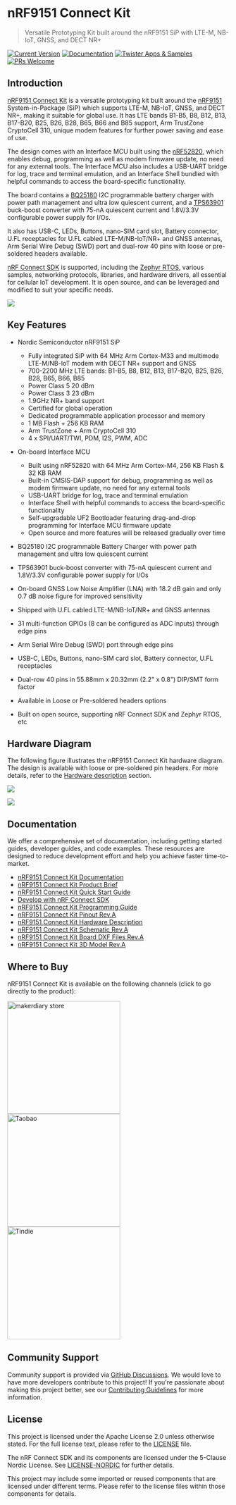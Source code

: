 # nRF9151 Connect Kit

> Versatile Prototyping Kit built around the nRF9151 SiP with LTE-M, NB-IoT, GNSS, and DECT NR+

[![Current Version](https://img.shields.io/github/tag/makerdiary/nrf9151-connectkit.svg)](https://github.com/makerdiary/nrf9151-connectkit/tags)
[![Documentation](https://github.com/makerdiary/nrf9151-connectkit/actions/workflows/documentation.yml/badge.svg?branch=main)](https://wiki.makerdiary.com/nrf9151-connectkit)
[![Twister Apps & Samples](https://github.com/makerdiary/nrf9151-connectkit/actions/workflows/twister-apps-samples.yml/badge.svg?branch=main)](https://wiki.makerdiary.com/nrf9151-connectkit/guides/ncs/)
[![PRs Welcome](https://img.shields.io/badge/Contributing-appreciated-brightgreen.svg?color=informational)](https://wiki.makerdiary.com/nrf9151-connectkit/contributing/)

## Introduction

[nRF9151 Connect Kit][nrf9151-connectkit] is a versatile prototyping kit built around the [nRF9151][nrf9151] System-in-Package (SiP) which supports LTE-M, NB-IoT, GNSS, and DECT NR+, making it suitable for global use. It has LTE bands B1-B5, B8, B12, B13, B17-B20, B25, B26, B28, B65, B66 and B85 support, Arm TrustZone CryptoCell 310, unique modem features for further power saving and ease of use.

The design comes with an Interface MCU built using the [nRF52820][nrf52820], which enables debug, programming as well as modem firmware update, no need for any external tools. The Interface MCU also includes a USB-UART bridge for log, trace and terminal emulation, and an Interface Shell bundled with helpful commands to access the board-specific functionality.

The board contains a [BQ25180][bq25180] I2C programmable battery charger with power path management and ultra low quiescent current, and a [TPS63901][tps63901] buck-boost converter with 75-nA quiescent current and 1.8V/3.3V configurable power supply for I/Os.

It also has USB-C, LEDs, Buttons, nano-SIM card slot, Battery connector, U.FL receptacles for U.FL cabled LTE-M/NB-IoT/NR+ and GNSS antennas, Arm Serial Wire Debug (SWD) port and dual-row 40 pins with loose or pre-soldered headers available.

[nRF Connect SDK][ncs] is supported, including the [Zephyr RTOS][zephyr], various samples, networking protocols, libraries, and hardware drivers, all essential for cellular IoT development. It is open source, and can be leveraged and modified to suit your specific needs.

[![](./docs/assets/images/nrf9151_connectkit_prod_hero_reva.png)][nrf9151-connectkit]

## Key Features

* Nordic Semiconductor nRF9151 SiP

	- Fully integrated SiP with 64 MHz Arm Cortex-M33 and multimode LTE-M/NB-IoT modem with
	  DECT NR+ support and GNSS
	- 700-2200 MHz LTE bands: B1-B5, B8, B12, B13, B17-B20, B25, B26, B28, B65, B66, B85
	- Power Class 5 20 dBm
	- Power Class 3 23 dBm
	- 1.9GHz NR+ band support
	- Certified for global operation
	- Dedicated programmable application processor and memory
	- 1 MB Flash + 256 KB RAM
	- Arm TrustZone + Arm CryptoCell 310
	- 4 x SPI/UART/TWI, PDM, I2S, PWM, ADC

* On-board Interface MCU

	- Built using nRF52820 with 64 MHz Arm Cortex-M4, 256 KB Flash & 32 KB RAM
	- Built-in CMSIS-DAP support for debug, programming as well as modem firmware update,
	  no need for any external tools
	- USB-UART bridge for log, trace and terminal emulation
	- Interface Shell with helpful commands to access the board-specific functionality
	- Self-upgradable UF2 Bootloader featuring drag-and-drop programming for Interface MCU firmware update
	- Open source and more features will be released gradually over time

* BQ25180 I2C programmable Battery Charger with power path management and ultra low quiescent current 
* TPS63901 buck-boost converter with 75-nA quiescent current and 1.8V/3.3V configurable power supply for I/Os
* On-board GNSS Low Noise Amplifier (LNA) with 18.2 dB gain and only 0.7 dB noise figure for improved sensitivity
* Shipped with U.FL cabled LTE-M/NB-IoT/NR+ and GNSS antennas
* 31 multi-function GPIOs (8 can be configured as ADC inputs) through edge pins
* Arm Serial Wire Debug (SWD) port through edge pins
* USB-C, LEDs, Buttons, nano-SIM card slot, Battery connector, U.FL receptacles
* Dual-row 40 pins in 55.88mm x 20.32mm (2.2" x 0.8") DIP/SMT form factor
* Available in Loose or Pre-soldered headers options
* Built on open source, supporting nRF Connect SDK and Zephyr RTOS, etc

## Hardware Diagram

The following figure illustrates the nRF9151 Connect Kit hardware diagram. The design is available with loose or pre-soldered pin headers. For more details, refer to the [Hardware description][hw-desc] section.

[![](./docs/assets/images/nrf9151_connectkit_hw_diagram_front.png)][pinout-pdf]

[![](./docs/assets/images/nrf9151_connectkit_hw_diagram_back.png)][pinout-pdf]

## Documentation

We offer a comprehensive set of documentation, including getting started guides, developer guides, and code examples. These resources are designed to reduce development effort and help you achieve faster time-to-market.

* [nRF9151 Connect Kit Documentation][wiki]
* [nRF9151 Connect Kit Product Brief][product-brief]
* [nRF9151 Connect Kit Quick Start Guide][quick-start]
* [Develop with nRF Connect SDK][ncs-guide]
* [nRF9151 Connect Kit Programming Guide][programming]
* [nRF9151 Connect Kit Pinout Rev.A][pinout-pdf]
* [nRF9151 Connect Kit Hardware Description][hw-desc]
* [nRF9151 Connect Kit Schematic Rev.A][schematic]
* [nRF9151 Connect Kit Board DXF Files Rev.A][dxf-files]
* [nRF9151 Connect Kit 3D Model Rev.A][3d-model]

## Where to Buy

nRF9151 Connect Kit is available on the following channels (click to go directly to the product):

<a href="https://makerdiary.com/products/nrf9151-connectkit"><img alt="makerdiary store" display="inline" src="./docs/assets/images/makerdiary-store-github.png" width="256"></a>
<a href="https://item.taobao.com/item.htm?id=835308027346"><img alt="Taobao" display="inline" src="./docs/assets/images/taobao-store-github.png" width="256"></a>
<a href="https://www.tindie.com/products/makerdiary/"><img alt="Tindie" display="inline" src="./docs/assets/images/tindie-store-github.png" width="256"></a>

## Community Support

Community support is provided via [GitHub Discussions][discussions]. We would love to have more developers contribute to this project! If you're passionate about making this project better, see our [Contributing Guidelines][contributing] for more information.

## License

This project is licensed under the Apache License 2.0 unless otherwise stated. For the full license text, please refer to the [LICENSE](./LICENSE) file.

The nRF Connect SDK and its components are licensed under the 5-Clause Nordic License. See [LICENSE-NORDIC](./LICENSE-NORDIC) for further details.

This project may include some imported or reused components that are licensed under different terms. Please refer to the license files within those components for details.


[nrf9151-connectkit]: https://makerdiary.com/products/nrf9151-connectkit
[nrf9151]: https://www.nordicsemi.com/Products/nRF9151
[nrf52820]: https://www.nordicsemi.com/Products/nrf52820
[bq25180]: https://www.ti.com/product/BQ25180
[tps63901]: https://www.ti.com/product/TPS63901
[ncs]: https://github.com/nrfconnect/sdk-nrf
[zephyr]: https://github.com/zephyrproject-rtos/zephyr
[hw-desc]: https://wiki.makerdiary.com/nrf9151-connectkit/hardware/
[pinout-pdf]: https://wiki.makerdiary.com/nrf9151-connectkit/assets/attachments/nrf9151-connectkit-hardware-diagram_reva.pdf
[wiki]: https://wiki.makerdiary.com/nrf9151-connectkit/
[product-brief]: https://wiki.makerdiary.com/nrf9151-connectkit/introduction/
[quick-start]: https://wiki.makerdiary.com/nrf9151-connectkit/getting-started/
[ncs-guide]: https://wiki.makerdiary.com/nrf9151-connectkit/guides/ncs/
[programming]: https://wiki.makerdiary.com/nrf9151-connectkit/guides/programming/
[schematic]: https://wiki.makerdiary.com/nrf9151-connectkit/assets/attachments/nrf9151-connect-kit-schematic_reva.pdf
[dxf-files]: https://wiki.makerdiary.com/nrf9151-connectkit/assets/attachments/nrf9151-connectkit-board-dxf_reva.zip
[3d-model]: https://wiki.makerdiary.com/nrf9151-connectkit/assets/attachments/nrf9151-connect-kit-3d-model_reva.step
[discussions]: https://github.com/makerdiary/nrf9151-connectkit/discussions
[contributing]: https://wiki.makerdiary.com/nrf9151-connectkit/contributing/
